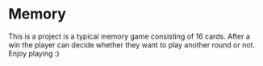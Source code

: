 # Memory
This is a project is a typical memory game consisting of 16 cards. After a win the player can decide whether they want to play another round or not.
Enjoy playing :)
